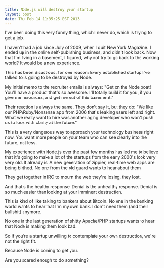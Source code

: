 ```yaml
---
title: Node.js will destroy your startup
layout: post
date: Thu Feb 14 11:35:25 EST 2013
---
```


I've been doing this very funny thing, which I never do, which is trying to get a job.

I haven't had a job since July of 2009, when I quit New York Magazine. I ended up in the online self-publishing business, and didn't look back. Now that I'm living in a basement, I figured, why not try to go back to the working world? It would be a new experience.

This has been disastrous, for one reason: Every established startup I've talked to is going to be destroyed by Node.

My initial memo to the recruiter emails is always: "Get on the Node boat! You'll have a product that's so awesome. I'll totally build it for you, if you give me resources, and get me out of this basement."

Their reaction is always the same. They don't say it, but they do: "We like our PHP/Ruby/Nonsense app from 2006 that's leaking users left and right. What we really want to hire was another aging developer who won't push us to look with clarity at the future."

This is a very dangerous way to approach your technology business right now. You want more people on your team who can see clearly into the future, not less.

My experience with Node.js over the past few months has led me to believe that it's going to make a lot of the startups from the early 2000's look very very old. It already is. A new generation of zippier, real-time web apps are being birthed. No one from the old guard wants to hear about them. 

They get together in IRC to mourn the web they're losing, they lost.

And that's the healthy response. Denial is the unhealthy response. Denial is so much easier than looking at your imminent destruction.

This is kind of like talking to bankers about Bitcoin. No one in the banking world wants to hear that I'm my own bank. I don't need them (and their bullshit) anymore.

No one in the last generation of shitty Apache/PHP startups wants to hear that Node is making them look bad.

So if you're a startup unwilling to contemplate your own destruction, we're not the right fit. 

Because Node is coming to get you.

Are you scared enough to do something?